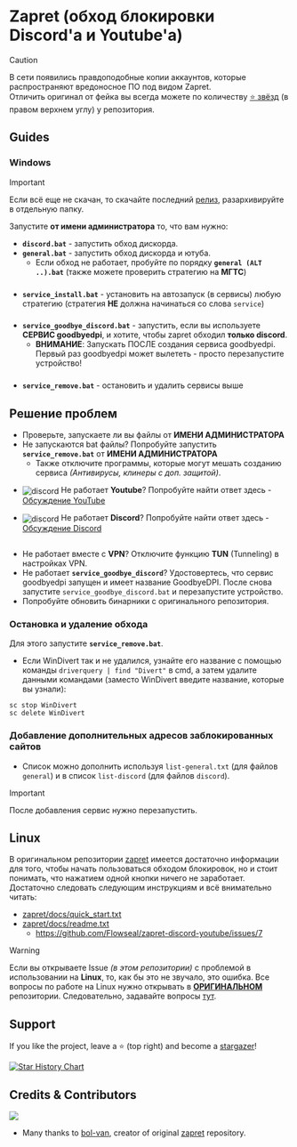 # Zapret (обход блокировки Discord'а и Youtube'а)
> [!CAUTION]  
> В сети появились правдоподобные копии аккаунтов, которые распространяют вредоносное ПО под видом Zapret. \
> Отличить оригинал от фейка вы всегда можете по количеству [⭐ звёзд](https://github.com/Flowseal/zapret-discord-youtube/stargazers) (в правом верхнем углу) у репозитория.

## Guides
### Windows
> [!IMPORTANT]  
> Если всё еще не скачан, то скачайте последний [релиз](https://github.com/Flowseal/zapret-discord-youtube/releases), разархивируйте в отдельную папку.

Запустите **от имени администратора** то, что вам нужно:
- **`discord.bat`** - запустить обход дискорда.
- **`general.bat`** - запустить обход дискорда и ютуба.
  * Если обход не работает, пробуйте по порядку **`general (ALT ..).bat`** (также можете проверить стратегию на **МГТС**)
###
- **`service_install.bat`** - установить на автозапуск (в сервисы) любую стратегию (стратегия **НЕ** должна начинаться со слова `service`)
###
- **`service_goodbye_discord.bat`** - запустить, если вы используете **СЕРВИС goodbyedpi**, и хотите, чтобы zapret обходил **только discord**.
  * **ВНИМАНИЕ**: Запускать ПОСЛЕ создания сервиса goodbyedpi. Первый раз goodbyedpi может вылететь - просто перезапустите устройство!
###
- **`service_remove.bat`** - остановить и удалить сервисы выше

## Решение проблем

- Проверьте, запускаете ли вы файлы от **ИМЕНИ АДМИНИСТРАТОРА**
- Не запускаются bat файлы? Попробуйте запустить **`service_remove.bat`** от **ИМЕНИ АДМИНИСТРАТОРА**
  * Также отключите программы, которые могут мешать созданию сервиса *(Антивирусы, клинеры с доп. защитой)*.
- <p style="text-align: left;">
    <img src="https://cdn-icons-png.flaticon.com/16/3670/3670147.png" alt="discord" style="vertical-align: middle;"/>
    Не работает <strong>Youtube</strong>? Попробуйте найти ответ здесь - 
    <a href="https://github.com/Flowseal/zapret-discord-youtube/discussions/251">Обсуждение YouTube</a>
  </p>
- <p style="text-align: left;">
    <img src="https://cdn-icons-png.flaticon.com/16/906/906361.png" alt="discord" style="vertical-align: middle;"/>
    Не работает <strong>Discord</strong>? Попробуйте найти ответ здесь - 
    <a href="https://github.com/Flowseal/zapret-discord-youtube/discussions/252">Обсуждение Discord</a>
  </p>
##
- Не работает вместе с **VPN**? Отключите функцию **TUN** (Tunneling) в настройках VPN.
- Не работает **`service_goodbye_discord`**? Удостовертесь, что сервис goodbyedpi запущен и имеет название GoodbyeDPI. После снова запустите `service_goodbye_discord.bat` и перезапустите устройство.
- Попробуйте обновить бинарники с оригинального репозитория.

### Остановка и удаление обхода
Для этого запустите **`service_remove.bat`**.
- Если WinDivert так и не удалился, узнайте его название с помощью команды `driverquery | find "Divert"` в cmd, а затем удалите данными командами (заместо WinDivert введите название, которые вы узнали):
```
sc stop WinDivert
sc delete WinDivert
```

### Добавление дополнительных адресов заблокированных сайтов 
- Список можно дополнить используя `list-general.txt` (для файлов `general`) и в список `list-discord` (для файлов `discord`).
> [!IMPORTANT]  
> После добавления сервис нужно перезапустить.

## Linux
В оригинальном репозитории [zapret](https://github.com/bol-van/zapret/) имеется достаточно информации для того, чтобы начать пользоваться обходом блокировок, но и стоит понимать, что нажатием одной кнопки ничего не заработает. \
Достаточно следовать следующим инструкциям и всё внимательно читать:
- [zapret/docs/quick_start.txt](https://github.com/bol-van/zapret/blob/master/docs/quick_start.txt)
- [zapret/docs/readme.txt](https://github.com/bol-van/zapret/blob/master/docs/readme.txt)
  * https://github.com/Flowseal/zapret-discord-youtube/issues/7
> [!WARNING]
> Если вы открываете Issue *(в этом репозитории)* с проблемой в использовании на **Linux**, то, как бы это не звучало, это ошибка. Все вопросы по работе на Linux нужно открывать в **[ОРИГИНАЛЬНОМ](https://github.com/bol-van/zapret/)** репозитории. Следовательно, задавайте вопросы [тут](https://github.com/bol-van/zapret/issues/).

## Support

If you like the project, leave a :star: (top right) and become a [stargazer](https://github.com/Flowseal/zapret-discord-youtube/stargazers)!

<a href="https://star-history.com/#Flowseal/zapret-discord-youtube&Date">
 <picture>
   <source media="(prefers-color-scheme: dark)" srcset="https://api.star-history.com/svg?repos=Flowseal/zapret-discord-youtube&type=Date&theme=dark" />
   <source media="(prefers-color-scheme: light)" srcset="https://api.star-history.com/svg?repos=Flowseal/zapret-discord-youtube&type=Date" />
   <img alt="Star History Chart" src="https://api.star-history.com/svg?repos=Flowseal/zapret-discord-youtube&type=Date" />
 </picture>
</a>

## Credits & Contributors
<p align="left">
  <a href="https://github.com/Flowseal/zapret-discord-youtube/graphs/contributors">
    <img src="https://contrib.rocks/image?repo=Flowseal/zapret-discord-youtube" />
  </a>
</p>

* Many thanks to [bol-van](https://github.com/bol-van/), creator of original [zapret](https://github.com/bol-van/zapret/) repository.
